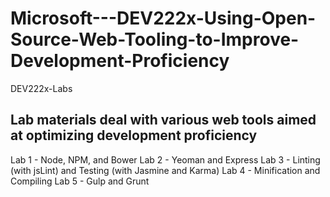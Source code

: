 # Microsoft---DEV222x-Using-Open-Source-Web-Tooling-to-Improve-Development-Proficiency
DEV222x-Labs

Lab materials deal with various web tools aimed at optimizing development proficiency
-------------------------------------------------------------
Lab 1 - Node, NPM, and Bower
Lab 2 - Yeoman and Express
Lab 3 - Linting (with jsLint) and Testing (with Jasmine and Karma)
Lab 4 - Minification and Compiling
Lab 5 - Gulp and Grunt